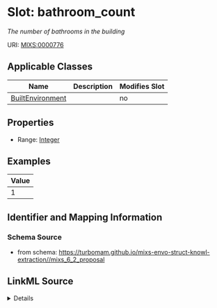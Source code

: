 # Slot: bathroom_count


_The number of bathrooms in the building_



URI: [MIXS:0000776](https://w3id.org/mixs/0000776)



<!-- no inheritance hierarchy -->




## Applicable Classes

| Name | Description | Modifies Slot |
| --- | --- | --- |
[BuiltEnvironment](BuiltEnvironment.md) |  |  no  |







## Properties

* Range: [Integer](Integer.md)






## Examples

| Value |
| --- |
| 1 |

## Identifier and Mapping Information







### Schema Source


* from schema: https://turbomam.github.io/mixs-envo-struct-knowl-extraction//mixs_6_2_proposal




## LinkML Source

<details>
```yaml
name: bathroom_count
description: The number of bathrooms in the building
title: bathroom count
notes:
- count
examples:
- value: '1'
from_schema: https://turbomam.github.io/mixs-envo-struct-knowl-extraction//mixs_6_2_proposal
rank: 1000
slot_uri: MIXS:0000776
multivalued: false
alias: bathroom_count
domain_of:
- BuiltEnvironment
range: integer
required: false
recommended: false

```
</details>